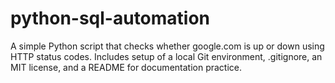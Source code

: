 # python-sql-automation
A simple Python script that checks whether google.com  is up or down using HTTP status codes. Includes setup of a local Git environment, .gitignore, an MIT license, and a README for documentation practice.
